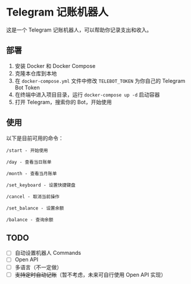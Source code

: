# Telegram 记账机器人

这是一个 Telegram 记账机器人，可以帮助你记录支出和收入。

## 部署

1. 安装 Docker 和 Docker Compose
2. 克隆本仓库到本地
3. 在 `docker-compose.yml` 文件中修改 `TELEBOT_TOKEN` 为你自己的 Telegram Bot Token
4. 在终端中进入项目目录，运行 `docker-compose up -d` 启动容器
5. 打开 Telegram，搜索你的 Bot，开始使用

## 使用

以下是目前可用的命令：

    /start - 开始使用

    /day - 查看当日账单

    /month - 查看当月账单

    /set_keyboard - 设置快捷键盘

    /cancel - 取消当前操作

    /set_balance - 设置余额

    /balance - 查询余额

## TODO
- [ ] 自动设置机器人 Commands
- [ ] Open API
- [ ] 多语言（不一定做）
- [ ] ~~支持定时自动记账~~（暂不考虑，未来可自行使用 Open API 实现）
